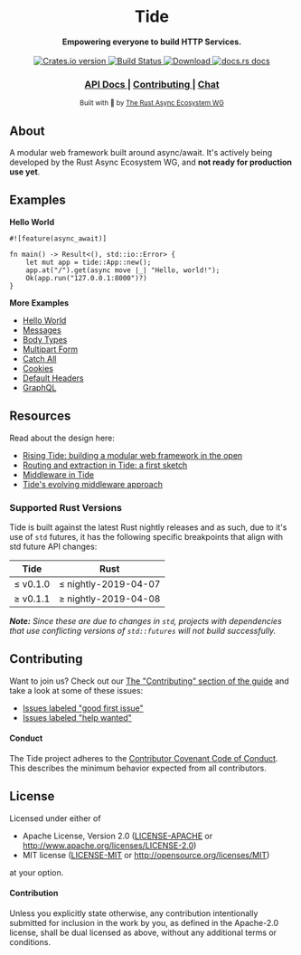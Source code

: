 <h1 align="center">Tide</h1>
<div align="center">
 <strong>
   Empowering everyone to build HTTP Services.
 </strong>
</div>

<br />

<div align="center">
  <!-- Crates version -->
  <a href="https://crates.io/crates/tide">
    <img src="https://img.shields.io/crates/v/tide.svg?style=flat-square"
    alt="Crates.io version" />
  </a>
  <!-- Build Status -->
  <a href="https://travis-ci.org/rustasync/tide">
    <img src="https://img.shields.io/travis/rustasync/tide.svg?style=flat-square"
      alt="Build Status" />
  </a>
  <!-- Downloads -->
  <a href="https://crates.io/crates/tide">
    <img src="https://img.shields.io/crates/d/tide.svg?style=flat-square"
      alt="Download" />
  </a>
  <!-- docs.rs docs -->
  <a href="https://docs.rs/tide">
    <img src="https://img.shields.io/badge/docs-latest-blue.svg?style=flat-square"
      alt="docs.rs docs" />
  </a>
</div>

<div align="center">
  <h3>
    <a href="https://docs.rs/tide">
      API Docs
    </a>
    <span> | </span>
    <a href="https://github.com/rustasync/tide/blob/master/.github/CONTRIBUTING.md">
      Contributing
    </a>
    <span> | </span>
    <a href="https://discordapp.com/channels/442252698964721669/474974025454452766">
      Chat
    </a>
  </h3>
</div>

<div align="center">
  <sub>Built with 🌊 by <a href="https://github.com/rustasync">The Rust Async Ecosystem WG</a>
</div>

## About

A modular web framework built around async/await. It's actively being developed by the Rust Async
Ecosystem WG, and **not ready for production use yet**.

## Examples

**Hello World**

```rust,no_run
#![feature(async_await)]

fn main() -> Result<(), std::io::Error> {
    let mut app = tide::App::new();
    app.at("/").get(async move |_| "Hello, world!");
    Ok(app.run("127.0.0.1:8000")?)
}
```

**More Examples**

- [Hello World](https://github.com/rustasync/tide/tree/master/examples/src/hello.rs)
- [Messages](https://github.com/rustasync/tide/tree/master/examples/src/messages.rs)
- [Body Types](https://github.com/rustasync/tide/tree/master/examples/src/body_types.rs)
- [Multipart Form](https://github.com/rustasync/tide/tree/master/examples/src/multipart_form/mod.rs)
- [Catch All](https://github.com/rustasync/tide/tree/master/examples/src/catch_all.rs)
- [Cookies](https://github.com/rustasync/tide/tree/master/examples/src/cookies.rs)
- [Default Headers](https://github.com/rustasync/tide/tree/master/examples/src/default_headers.rs)
- [GraphQL](https://github.com/rustasync/tide/tree/master/examples/src/graphql.rs)

## Resources

Read about the design here:

- [Rising Tide: building a modular web framework in the open](https://rustasync.github.io/team/2018/09/11/tide.html)
- [Routing and extraction in Tide: a first sketch](https://rustasync.github.io/team/2018/10/16/tide-routing.html)
- [Middleware in Tide](https://rustasync.github.io/team/2018/11/07/tide-middleware.html)
- [Tide's evolving middleware approach](https://rustasync.github.io/team/2018/11/27/tide-middleware-evolution.html)

### Supported Rust Versions

Tide is built against the latest Rust nightly releases and as such, due to it's use of `std` futures,
it has the following specific breakpoints that align with std future API changes:

| Tide        | Rust                    |
| ----------- | ----------------------- |
| &le; v0.1.0 | &le; nightly-2019-04-07 |
| &ge; v0.1.1 | &ge; nightly-2019-04-08 |

_**Note:** Since these are due to changes in `std`, projects with dependencies that use conflicting versions of `std::futures` will not build successfully._

## Contributing

Want to join us? Check out our [The "Contributing" section of the
guide][contributing] and take a look at some of these issues:

- [Issues labeled "good first issue"][good-first-issue]
- [Issues labeled "help wanted"][help-wanted]

#### Conduct

The Tide project adheres to the [Contributor Covenant Code of
Conduct](https://github.com/rustasync/tide/blob/master/.github/CODE_OF_CONDUCT.md). This
describes the minimum behavior expected from all contributors.

## License

Licensed under either of

- Apache License, Version 2.0 ([LICENSE-APACHE](LICENSE-APACHE) or http://www.apache.org/licenses/LICENSE-2.0)
- MIT license ([LICENSE-MIT](LICENSE-MIT) or http://opensource.org/licenses/MIT)

at your option.

#### Contribution

Unless you explicitly state otherwise, any contribution intentionally submitted
for inclusion in the work by you, as defined in the Apache-2.0 license, shall be
dual licensed as above, without any additional terms or conditions.

[releases]: https://github.com/rustasync/tide/releases
[contributing]: https://github.com/rustasync/tide/blob/master/.github/CONTRIBUTING.md
[good-first-issue]: https://github.com/rustasync/tide/labels/good%20first%20issue
[help-wanted]: https://github.com/rustasync/tide/labels/help%20wanted
